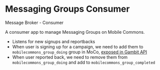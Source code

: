 Messaging Groups Consumer
=================

Message Broker - Consumer

A consumer app to manage Messaging Groups on Mobile Commons.

- Listens for new signups and reportbacks
- When user is signing up for a campaign, we need to add them to `mobilecommons_group_doing` group in MoCo, [exposed in Gambit API](http://ds-mdata-responder-staging.herokuapp.com/v1/campaigns)
- When user reported back, we need to remove them from `mobilecommons_group_doing` and add to `mobilecommons_group_completed`
